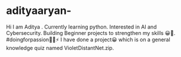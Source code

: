 # adityaaryan-
Hi I am Aditya . Currently learning python. Interested in AI and Cybersecurity. Building Beginner projects to strengthen my skills 😀🌟.  #doingforpassion🤩🔥⚡
I have done a project😀 which is on a general knowledge quiz named VioletDistantNet.zip. 
